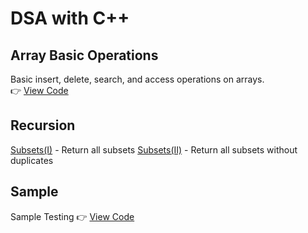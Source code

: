 # DSA with C++

## Array Basic Operations
Basic insert, delete, search, and access operations on arrays.  
👉 [View Code](./arraybasicop.cpp)

## Recursion
[Subsets(I)](./subsets(I).cpp) - Return all subsets
[Subsets(II)](./subsets(II).cpp) - Return all subsets without duplicates

## Sample
Sample Testing
👉 [View Code](./sample.cpp)

